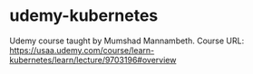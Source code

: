 # udemy-kubernetes
Udemy course taught by Mumshad Mannambeth. Course URL: https://usaa.udemy.com/course/learn-kubernetes/learn/lecture/9703196#overview
